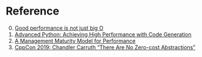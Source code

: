 # Reference

0. [Good performance is not just big O](https://jmmv.dev/2023/09/performance-is-not-big-o.html)
0. [Advanced Python: Achieving High Performance with Code Generation](https://medium.com/@yonatanzunger/advanced-python-achieving-high-performance-with-code-generation-796b177ec79)
0. [A Management Maturity Model for Performance](https://infrequently.org/2022/05/performance-management-maturity/)
0. [CppCon 2019: Chandler Carruth “There Are No Zero-cost Abstractions”](https://www.youtube.com/watch?v=rHIkrotSwcc)

